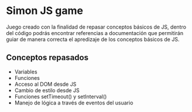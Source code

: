 # Simon JS game

Juego creado con la finalidad de repasar conceptos básicos de JS, dentro del código podrás encontrar referencias a documentación que permitirán guiar de manera correcta el apredizaje de los conceptos básicos de JS.

## Conceptos repasados

- Variables
- Funciones
- Acceso al DOM desde JS
- Cambio de estilo desde JS
- Funciones setTimeout() y setInterval()
- Manejo de lógica a través de eventos del usuario
